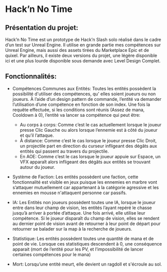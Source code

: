 # Hack’n No Time
## Présentation du projet:
Hack’n No Time est un prototype de Hack’n Slash solo réalisé dans le cadre d’un test sur
Unreal Engine. Il utilise en grande partie mes compétences sur Unreal Engine, mais
aussi des assets tirées du Marketplace Epic et de quixel. Par ailleurs, il existe deux versions
du projet, une légère disponible ici et une plus lourde disponible sous demande avec Level Design Complet.
## Fonctionnalités:
- Compétences Communes aux Entités: Toutes les entités possèdent la possibilité
d'utiliser des compétences, qu' elles soient joueurs ou non joueurs. À l’aide d’un
design pattern de commande, l’entité va demander l’utilisation d’une compétence en
fonction de son index. Une fois la requête effectuée, si les conditions sont réunis
(Assez de mana, Cooldown à 0), l’entité va lancer sa compétence qui peut être:
  - Au corps à corps: Comme c’est le cas actuellement lorsque le joueur presse
Clic Gauche ou alors lorsque l’ennemie est à côté du joueur et qu’il l’attaque.
  - À distance: Comme c’est le cas lorsque le joueur presse Clic Droit, un
projectile part en direction du curseur infligeant des dégâts aux entités qui
passent au travers du projectile.
  - En AOE: Comme c’est le cas lorsque le joueur appuie sur Espace, un VFX
apparaît alors infligeant des dégâts aux entités se trouvant autour du joueur.

- Système de Faction: Les entités possèdent une faction, cette fonctionnalité est
visible en jeux puisque les ennemies
en marbre vont s’attaquer mutuellement car appartenant à la catégorie agressive et
les ennemies en mousse n'attaquent personne car passifs.

- IA: Les Entités non joueurs possèdent toutes une IA, lorsque le joueur entre dans
leur champ de vision, les entités l’ayant repéré le chasse jusqu’à arriver à portée
d’attaque. Une fois arrivé, elle utilise leur compétence. Si le joueur disparaît du
champ de vision, elles se rendent au dernier point de vision avant de retourner à
leur point de départ pour retourner se balader sur la map à la recherche de
joueurs.

- Statistique: Les entités possèdent toutes une quantité de mana et de point de vie.
Lorsque ces statistiques descendent à 0, une conséquence apparait (mort de l’entité
pour les PV, et l’impossibilité de lancer certaines compétences pour le mana)
- Mort: Lorsqu’une entité meurt, elle devient un ragdoll et s'écroule au sol.
